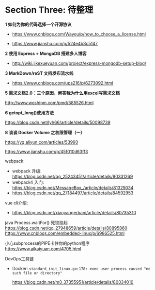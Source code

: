# Section Three: 待整理

**1 如何为你的代码选择一个开源协议**

- https://www.cnblogs.com/Wayou/p/how_to_choose_a_license.html

- https://www.jianshu.com/p/524e4b3c5147

**2 使用 Express + MongoDB 搭建多人博客**

- http://wiki.jikexueyuan.com/project/express-mongodb-setup-blog/

**3 MarkDown/reST 文档发布流水线**

- https://www.cnblogs.com/ups216/p/6273092.html

**5 需求文档2.0：三个原因，解答我为什么用excel写需求文档**

http://www.woshipm.com/pmd/585526.html

**6 getopt_long()使用方法**

https://blog.csdn.net/lyh66/article/details/50098739

**8 谈谈 Docker Volume 之权限管理（一）**

https://yq.aliyun.com/articles/53990

https://www.jianshu.com/p/45f010d63ff3


webpack:

* webpack 升级: https://blog.csdn.net/qq_25243451/article/details/80331269
* webpack4 入门: https://blog.csdn.net/MessageBox_/article/details/81325034
* https://blog.csdn.net/qq_27184497/article/details/84592953

vue cli介绍:
* https://blog.csdn.net/xiaoyangerbani/article/details/80735310


java Process.waitFor() 死锁挂起
https://blog.csdn.net/qq_27948659/article/details/80895860
https://www.cnblogs.com/embedded-linux/p/6986525.html

小心subprocess的PIPE卡住你的python程序
https://www.aikaiyuan.com/4705.html

DevOps工具链


* Docker: `standard_init_linux.go:178: exec user process caused "no such file or directory"`

    https://blog.csdn.net/m0_37355951/article/details/80034010
